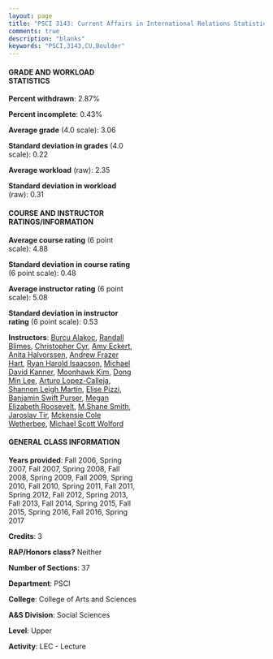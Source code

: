 ```yaml
---
layout: page
title: "PSCI 3143: Current Affairs in International Relations Statistics"
comments: true
description: "blanks"
keywords: "PSCI,3143,CU,Boulder"
---
```

<head>
<script src="https://ajax.googleapis.com/ajax/libs/jquery/2.1.3/jquery.min.js"></script>
<script src="https://dl.dropboxusercontent.com/s/pc42nxpaw1ea4o9/highcharts.js?dl=0"></script>
<!-- <script src="../assets/js/highcharts.js"></script> -->
<style type="text/css">@font-face {
	font-family: "Bebas Neue";
	src: url(https://www.filehosting.org/file/details/544349/BebasNeue Regular.otf) format("opentype");
	}
	h1.Bebas { 
		font-family: "Bebas Neue", Verdana, Tahoma;
	}
</style>
</head>
<body>
	<div id="container" style="float: right; width: 45%; height: 88%; margin-left: 2.5%; margin-right: 2.5%;"></div>
	<script language="JavaScript">
		$(document).ready(function() {
		var chart = {type: 'column'};
		var title = {text: 'Grade Distribution'};
		var xAxis = {categories: ['A','B','C','D','F'],crosshair: true};
		var yAxis = {min: 0,title: {text: 'Percentage'}};
		var tooltip = {headerFormat: '<center><b><span style="font-size:20px">{point.key}</span></b></center>',
		               pointFormat: '<td style="padding:0"><b>{point.y:.1f}%</b></td>',
		               footerFormat: '</table>',shared: true,useHTML: true};
		var plotOptions = {column: {pointPadding: 0.0,borderWidth: 0}};  
		var credits = {enabled: false};var series= [{name: 'Percent',data: [35.86,44.73,14.14,2.64,2.63,]}];
		var json = {};
		json.chart = chart;
		json.title = title;
		json.tooltip = tooltip;
		json.xAxis = xAxis;
		json.yAxis = yAxis;  
		json.series = series;
		json.plotOptions = plotOptions;  
		json.credits = credits;
		$('#container').highcharts(json);
	});
	</script>
</body>
			   
#### GRADE AND WORKLOAD STATISTICS

**Percent withdrawn**: 2.87%

**Percent incomplete**: 0.43%

**Average grade** (4.0 scale): 3.06

**Standard deviation in grades** (4.0 scale): 0.22

**Average workload** (raw): 2.35

**Standard deviation in workload** (raw): 0.31

#### COURSE AND INSTRUCTOR RATINGS/INFORMATION

**Average course rating** (6 point scale): 4.88

**Standard deviation in course rating** (6 point scale): 0.48

**Average instructor rating** (6 point scale): 5.08

**Standard deviation in instructor rating** (6 point scale): 0.53

**Instructors**: <a href='../../instructors/Burcu_Alakoc'>Burcu Alakoc</a>, <a href='../../instructors/Randall_Blimes'>Randall Blimes</a>, <a href='../../instructors/Christopher_Cyr'>Christopher Cyr</a>, <a href='../../instructors/Amy_Eckert'>Amy Eckert</a>, <a href='../../instructors/Anita_Halvorssen'>Anita Halvorssen</a>, <a href='../../instructors/Andrew_Frazer_Hart'>Andrew Frazer Hart</a>, <a href='../../instructors/Ryan_Harold_Isaacson'>Ryan Harold Isaacson</a>, <a href='../../instructors/Michael_David_Kanner'>Michael David Kanner</a>, <a href='../../instructors/Moonhawk_Kim'>Moonhawk Kim</a>, <a href='../../instructors/Dong_Min_Lee'>Dong Min Lee</a>, <a href='../../instructors/Arturo_Lopez-Calleja'>Arturo Lopez-Calleja</a>, <a href='../../instructors/Shannon_Leigh_Martin'>Shannon Leigh Martin</a>, <a href='../../instructors/Elise_Pizzi'>Elise Pizzi</a>, <a href='../../instructors/Banjamin_Swift_Purser'>Banjamin Swift Purser</a>, <a href='../../instructors/Megan_Elizabeth_Roosevelt'>Megan Elizabeth Roosevelt</a>, <a href='../../instructors/M.Shane_Smith'>M.Shane Smith</a>, <a href='../../instructors/Jaroslav_Tir'>Jaroslav Tir</a>, <a href='../../instructors/Mckensie_Cole_Wetherbee'>Mckensie Cole Wetherbee</a>, <a href='../../instructors/Michael_Scott_Wolford'>Michael Scott Wolford</a>

#### GENERAL CLASS INFORMATION

**Years provided**: Fall 2006, Spring 2007, Fall 2007, Spring 2008, Fall 2008, Spring 2009, Fall 2009, Spring 2010, Fall 2010, Spring 2011, Fall 2011, Spring 2012, Fall 2012, Spring 2013, Fall 2013, Fall 2014, Spring 2015, Fall 2015, Spring 2016, Fall 2016, Spring 2017

**Credits**: 3

**RAP/Honors class?** Neither

**Number of Sections**: 37

**Department**: PSCI

**College**: College of Arts and Sciences

**A&S Division**: Social Sciences

**Level**: Upper

**Activity**: LEC - Lecture
